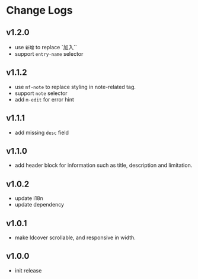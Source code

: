 # Change Logs

## v1.2.0

 - use `新增` to replace `加入``
 - support `entry-name` selector


## v1.1.2

 - use `mf-note` to replace styling in note-related tag.
 - support `note` selector
 - add `m-edit` for error hint


## v1.1.1

 - add missing `desc` field


## v1.1.0

 - add header block for information such as title, description and limitation.


## v1.0.2

 - update i18n
 - update dependency


## v1.0.1

 - make ldcover scrollable, and responsive in width.


## v1.0.0

 - init release


